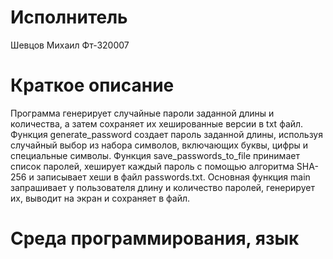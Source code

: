 # Исполнитель
Шевцов Михаил Фт-320007

# Краткое описание
Программа генерирует случайные пароли заданной длины и количества, а затем сохраняет их хешированные версии в txt файл. Функция generate_password создает пароль заданной длины, используя случайный выбор из набора символов, включающих буквы, цифры и специальные символы. Функция save_passwords_to_file принимает список паролей, хеширует каждый пароль с помощью алгоритма SHA-256 и записывает хеши в файл passwords.txt. Основная функция main запрашивает у пользователя длину и количество паролей, генерирует их, выводит на экран и сохраняет в файл.

# Среда программирования, язык
